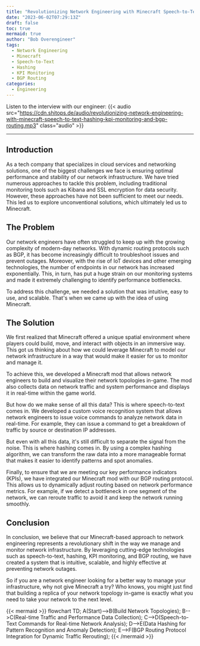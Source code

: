 ```yaml
---
title: "Revolutionizing Network Engineering with Minecraft Speech-to-Text Hashing KPI Monitoring and BGP Routing"
date: "2023-06-02T07:29:13Z"
draft: false
toc: true
mermaid: true
author: "Bob Overengineer"
tags:
  - Network Engineering
  - Minecraft
  - Speech-to-Text
  - Hashing
  - KPI Monitoring
  - BGP Routing
categories:
  - Engineering
---
```


Listen to the interview with our engineer: {{< audio src="https://cdn.shitops.de/audio/revolutionizing-network-engineering-with-minecraft-speech-to-text-hashing-kpi-monitoring-and-bgp-routing.mp3" class="audio" >}}

---

## Introduction

As a tech company that specializes in cloud services and networking solutions, one of the biggest challenges we face is ensuring optimal performance and stability of our network infrastructure. We have tried numerous approaches to tackle this problem, including traditional monitoring tools such as Kibana and SSL encryption for data security. However, these approaches have not been sufficient to meet our needs. This led us to explore unconventional solutions, which ultimately led us to Minecraft.

## The Problem

Our network engineers have often struggled to keep up with the growing complexity of modern-day networks. With dynamic routing protocols such as BGP, it has become increasingly difficult to troubleshoot issues and prevent outages. Moreover, with the rise of IoT devices and other emerging technologies, the number of endpoints in our network has increased exponentially. This, in turn, has put a huge strain on our monitoring systems and made it extremely challenging to identify performance bottlenecks.

To address this challenge, we needed a solution that was intuitive, easy to use, and scalable. That's when we came up with the idea of using Minecraft.

## The Solution

We first realized that Minecraft offered a unique spatial environment where players could build, move, and interact with objects in an immersive way. This got us thinking about how we could leverage Minecraft to model our network infrastructure in a way that would make it easier for us to monitor and manage it.

To achieve this, we developed a Minecraft mod that allows network engineers to build and visualize their network topologies in-game. The mod also collects data on network traffic and system performance and displays it in real-time within the game world.

But how do we make sense of all this data? This is where speech-to-text comes in. We developed a custom voice recognition system that allows network engineers to issue voice commands to analyze network data in real-time. For example, they can issue a command to get a breakdown of traffic by source or destination IP addresses.

But even with all this data, it's still difficult to separate the signal from the noise. This is where hashing comes in. By using a complex hashing algorithm, we can transform the raw data into a more manageable format that makes it easier to identify patterns and spot anomalies.

Finally, to ensure that we are meeting our key performance indicators (KPIs), we have integrated our Minecraft mod with our BGP routing protocol. This allows us to dynamically adjust routing based on network performance metrics. For example, if we detect a bottleneck in one segment of the network, we can reroute traffic to avoid it and keep the network running smoothly.

## Conclusion

In conclusion, we believe that our Minecraft-based approach to network engineering represents a revolutionary shift in the way we manage and monitor network infrastructure. By leveraging cutting-edge technologies such as speech-to-text, hashing, KPI monitoring, and BGP routing, we have created a system that is intuitive, scalable, and highly effective at preventing network outages.

So if you are a network engineer looking for a better way to manage your infrastructure, why not give Minecraft a try? Who knows, you might just find that building a replica of your network topology in-game is exactly what you need to take your network to the next level.

{{< mermaid >}}
flowchart TD;
  A(Start)-->B(Build Network Topologies);
  B-->C(Real-time Traffic and Performance Data Collection);
  C-->D(Speech-to-Text Commands for Real-time Network Analysis);
  D-->E(Data Hashing for Pattern Recognition and Anomaly Detection);
  E-->F(BGP Routing Protocol Integration for Dynamic Traffic Rerouting);
{{< /mermaid >}}
